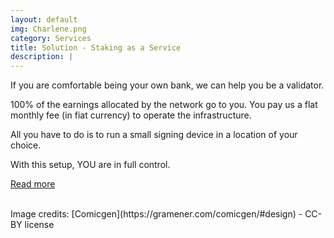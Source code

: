 ```yaml
---
layout: default
img: Charlene.png
category: Services
title: Solution - Staking as a Service
description: |
---
```

If you are comfortable being your own bank, we can help you be a validator.

100% of the earnings allocated by the network go to you. You pay us a flat monthly fee (in fiat currency) to operate the infrastructure.

All you have to do is to run a small signing device in a location of your choice.

With this setup, YOU are in full control.

 <a href="{{site.url}}/staas" class="stretched-link btn-font-link btn-deep-orange">Read more</a>

<br/>
Image credits: [Comicgen](https://gramener.com/comicgen/#design) - CC-BY license
